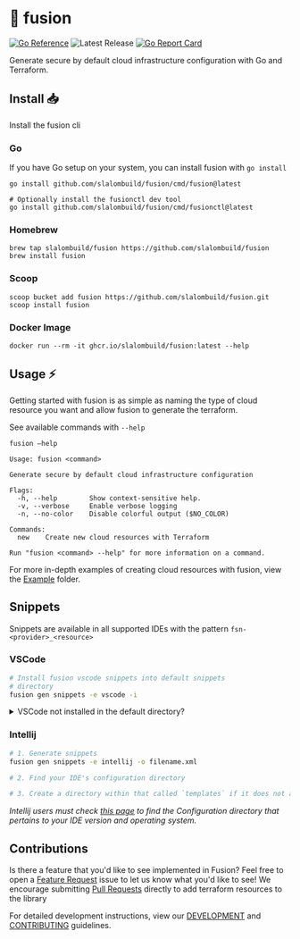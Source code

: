 # 🧬 fusion

[![Go Reference](https://pkg.go.dev/badge/github.com/slalombuild/fusion.svg)](https://pkg.go.dev/github.com/slalombuild/fusion)
![Latest Release](https://img.shields.io/github/v/release/slalombuild/fusion?label=latest%20release)
[![Go Report Card](https://goreportcard.com/badge/github.com/slalombuild/fusion)](https://goreportcard.com/report/github.com/slalombuild/fusion)

Generate secure by default cloud infrastructure configuration with Go and Terraform. 

## Install 📥

Install the fusion cli

### Go

If you have Go setup on your system, you can install fusion with `go install`

```shell
go install github.com/slalombuild/fusion/cmd/fusion@latest

# Optionally install the fusionctl dev tool
go install github.com/slalombuild/fusion/cmd/fusionctl@latest
```

### Homebrew

```shell
brew tap slalombuild/fusion https://github.com/slalombuild/fusion
brew install fusion
```

### Scoop

```shell
scoop bucket add fusion https://github.com/slalombuild/fusion.git
scoop install fusion
```

### Docker Image

```
docker run --rm -it ghcr.io/slalombuild/fusion:latest --help
```

## Usage ⚡️

Getting started with fusion is as simple as naming the type of cloud resource you want and allow fusion to generate the terraform.

See available commands with `--help`

```
fusion —help

Usage: fusion <command>

Generate secure by default cloud infrastructure configuration

Flags:
  -h, --help        Show context-sensitive help.
  -v, --verbose     Enable verbose logging
  -n, --no-color    Disable colorful output ($NO_COLOR)

Commands:
  new    Create new cloud resources with Terraform

Run "fusion <command> --help" for more information on a command.
```

For more in-depth examples of creating cloud resources with fusion, view the [Example](./_example) folder.

## Snippets

Snippets are available in all supported IDEs with the pattern `fsn-<provider>_<resource>`

### VSCode 

```bash
# Install fusion vscode snippets into default snippets 
# directory
fusion gen snippets -e vscode -i
```

<details>
<summary>VSCode not installed in the default directory?</summary>
<br>
You will need to output a json file with `fusion gen snippets -e vscode -o filename.json` and place it and `package.json` from the repository's snippets directory within `.../.vscode/extensions/fusion-snippets`, creating directories if needed. Restart your IDE to make them available.
<br><br>
</details>

### Intellij

```bash
# 1. Generate snippets
fusion gen snippets -e intellij -o filename.xml

# 2. Find your IDE's configuration directory

# 3. Create a directory within that called `templates` if it does not already exist, and drop the xml file in there. Then, restart your IDE to make them available.
```

*Intellij users must check [this page](https://intellij-support.jetbrains.com/hc/en-us/articles/206544519-Directories-used-by-the-IDE-to-store-settings-caches-plugins-and-logs) to find the Configuration directory that pertains to your IDE version and operating system.*

## Contributions

Is there a feature that you'd like to see implemented in Fusion? Feel free to open a [Feature Request](https://github.com/slalombuild/fusion/issues/new?assignees=&labels=enhancement&template=feature_request.yml&title=%28short+issue+description%29) issue to let us know what you'd like to see! 
We encourage submitting [Pull Requests](https://github.com/slalombuild/fusion/pulls) directly to add terraform resources to the library

For detailed development instructions, view our [DEVELOPMENT](.github/DEVELOPMENT.md) and [CONTRIBUTING](.github/CONTRIBUTING.md) guidelines.
